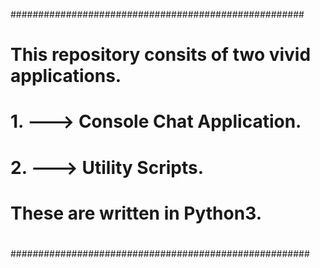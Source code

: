 #####################################################
# This repository consits of two vivid applications.
# 1. ---> Console Chat Application.
# 2. ---> Utility Scripts.
# These are written in Python3.
#
######################################################